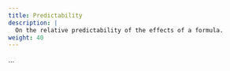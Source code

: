 ```yaml
---
title: Predictability
description: |
  On the relative predictability of the effects of a formula.
weight: 40
---
```


...